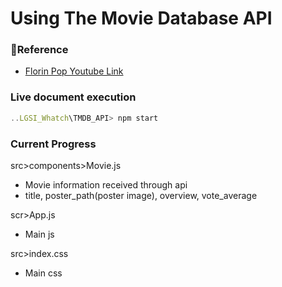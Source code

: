 # Using The Movie Database API

### 🔗Reference

- [Florin Pop Youtube Link](https://www.youtube.com/watch?v=sZ0bZGfg_m4)

### Live document execution

```jsx
..LGSI_Whatch\TMDB_API> npm start
```

### Current Progress

src>components>Movie.js

- Movie information received through api
- title, poster_path(poster image), overview, vote_average

scr>App.js

- Main js

src>index.css

- Main css



